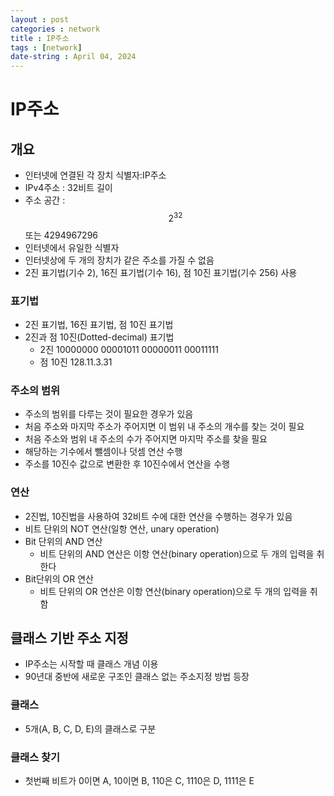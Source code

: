 ```yaml
---
layout : post
categories : network
title : IP주소
tags : [network]
date-string : April 04, 2024
---
```


# IP주소

## 개요
- 인터넷에 연결된 각 장치 식별자:IP주소
- IPv4주소 : 32비트 길이
- 주소 공간 : $$2^{32}$$ 또는 4294967296
- 인터넷에서 유일한 식별자
- 인터넷상에 두 개의 장치가 같은 주소를 가질 수 없음
- 2진 표기법(기수 2), 16진 표기법(기수 16), 점 10진 표기법(기수 256) 사용

### 표기법
- 2진 표기법, 16진 표기법, 점 10진 표기법
- 2진과 점 10진(Dotted-decimal) 표기법
  - 2진 10000000 00001011 00000011 00011111
  - 점 10진 128.11.3.31

### 주소의 범위
- 주소의 범위를 다루는 것이 필요한 경우가 있음
- 처음 주소와 마지막 주소가 주어지면 이 범위 내 주소의 개수를 찾는 것이 필요
- 처음 주소와 범위 내 주소의 수가 주어지면 마지막 주소를 찾을 필요
- 해당하는 기수에서 뺄셈이나 덧셈 연산 수행
- 주소를 10진수 값으로 변환한 후 10진수에서 연산을 수행

### 연산
- 2진법, 10진법을 사용하여 32비트 수에 대한 연산을 수행하는 경우가 있음
- 비트 단위의 NOT 연산(일항 연산, unary operation)
- Bit 단위의 AND 연산
  - 비트 단위의 AND 연산은 이항 연산(binary operation)으로 두 개의 입력을 취한다
- Bit단위의 OR 연산
  - 비트 단위의 OR 연산은 이항 연산(binary operation)으로 두 개의 입력을 취함

## 클래스 기반 주소 지정
- IP주소는 시작할 때 클래스 개념 이용
- 90년대 중반에 새로운 구조인 클래스 없는 주소지정 방법 등장

### 클래스
- 5개(A, B, C, D, E)의 클래스로 구분

### 클래스 찾기
- 첫번째 비트가 0이면 A, 10이면 B, 110은 C, 1110은 D, 1111은 E